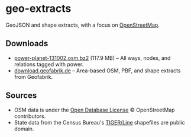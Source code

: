 geo-extracts
========
GeoJSON and shape extracts, with a focus on [OpenStreetMap](http://www.openstreetmap.org/).

Downloads
--------
* [power-planet-131002.osm.bz2](https://dl.dropboxusercontent.com/u/361537/power-planet-131002.osm.bz2) (117.9 MB) – All ways, nodes, and relations tagged with power.
* [download.geofabrik.de](http://download.geofabrik.de/) – Area-based OSM, PBF, and shape extracts from Geofabrik.

Sources
--------
* OSM data is under the [Open Database License](http://opendatacommons.org/licenses/odbl) © OpenStreetMap contributors.
* State data from the Census Bureau's [TIGER/Line](http://www2.census.gov/cgi-bin/shapefiles2009/national-files) shapefiles are public domain. 
